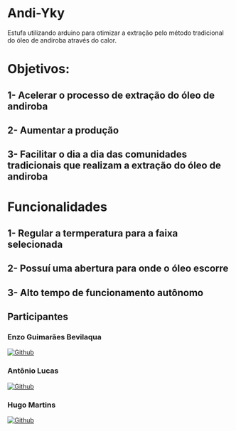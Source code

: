 # Andi-Yky
Estufa utilizando arduino para otimizar a extração pelo método tradicional do óleo de andiroba através do calor.

# Objetivos:
## 1- Acelerar o processo de extração do óleo de andiroba
## 2- Aumentar a produção
## 3- Facilitar o dia a dia das comunidades tradicionais que realizam a extração do óleo de andiroba

# Funcionalidades
## 1- Regular a termperatura para a faixa selecionada
## 2- Possuí uma abertura para onde o óleo escorre
## 3- Alto tempo de funcionamento autônomo

## Participantes

### Enzo Guimarães Bevilaqua
[![Github](https://img.shields.io/badge/GitHub-100000?style=for-the-badge&logo=github&logoColor=white)](https://github.com/EnzoGuimaraesBevilaqua) 

### Antônio Lucas
[![Github](https://img.shields.io/badge/GitHub-100000?style=for-the-badge&logo=github&logoColor=white)](https://github.com/Tony38700)

### Hugo Martins
[![Github](https://img.shields.io/badge/GitHub-100000?style=for-the-badge&logo=github&logoColor=white)](https://github.com/Hugomartinsdev)

